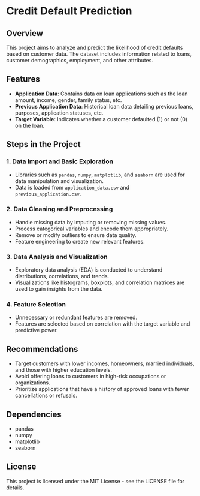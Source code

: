 # Credit Default Prediction

## Overview
This project aims to analyze and predict the likelihood of credit defaults based on customer data. The dataset includes information related to loans, customer demographics, employment, and other attributes.

## Features
- **Application Data**: Contains data on loan applications such as the loan amount, income, gender, family status, etc.
- **Previous Application Data**: Historical loan data detailing previous loans, purposes, application statuses, etc.
- **Target Variable**: Indicates whether a customer defaulted (1) or not (0) on the loan.

## Steps in the Project

### 1. Data Import and Basic Exploration
- Libraries such as `pandas`, `numpy`, `matplotlib`, and `seaborn` are used for data manipulation and visualization.
- Data is loaded from `application_data.csv` and `previous_application.csv`.

### 2. Data Cleaning and Preprocessing
- Handle missing data by imputing or removing missing values.
- Process categorical variables and encode them appropriately.
- Remove or modify outliers to ensure data quality.
- Feature engineering to create new relevant features.

### 3. Data Analysis and Visualization
- Exploratory data analysis (EDA) is conducted to understand distributions, correlations, and trends.
- Visualizations like histograms, boxplots, and correlation matrices are used to gain insights from the data.

### 4. Feature Selection
- Unnecessary or redundant features are removed.
- Features are selected based on correlation with the target variable and predictive power.


## Recommendations
- Target customers with lower incomes, homeowners, married individuals, and those with higher education levels.
- Avoid offering loans to customers in high-risk occupations or organizations.
- Prioritize applications that have a history of approved loans with fewer cancellations or refusals.

## Dependencies
- pandas
- numpy
- matplotlib
- seaborn

## License
This project is licensed under the MIT License - see the LICENSE file for details.
